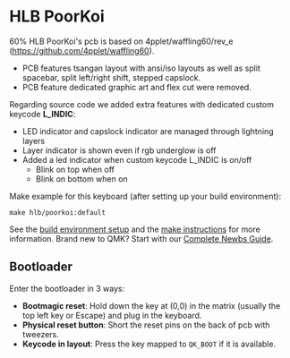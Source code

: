 # HLB PoorKoi

60% HLB PoorKoi's pcb is based on 4pplet/waffling60/rev_e (https://github.com/4pplet/waffling60).
* PCB features tsangan layout with ansi/iso layouts as well as split spacebar, split left/right shift, stepped capslock.
* PCB feature dedicated graphic art and flex cut were removed.

Regarding source code we added extra features with dedicated custom keycode **L_INDIC**: 

* LED indicator and capslock indicator are managed through lightning layers
* Layer indicator is shown even if rgb underglow is off
* Added a led indicator when custom keycode L_INDIC is on/off
  * Blink on top when off
  * Blink on bottom when on

Make example for this keyboard (after setting up your build environment):

    make hlb/poorkoi:default

See the [build environment setup](https://docs.qmk.fm/#/getting_started_build_tools) and the [make instructions](https://docs.qmk.fm/#/getting_started_make_guide) for more information. Brand new to QMK? Start with our [Complete Newbs Guide](https://docs.qmk.fm/#/newbs).

## Bootloader

Enter the bootloader in 3 ways:

* **Bootmagic reset**: Hold down the key at (0,0) in the matrix (usually the top left key or Escape) and plug in the keyboard.
* **Physical reset button**: Short the reset pins on the back of pcb with tweezers.
* **Keycode in layout**: Press the key mapped to `QK_BOOT` if it is available.
